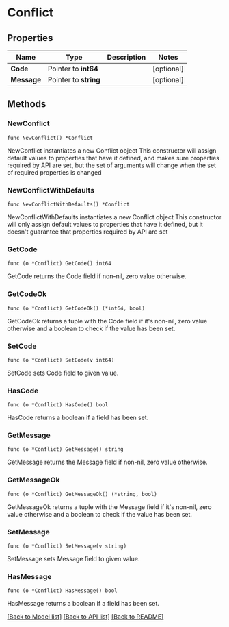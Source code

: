 # Conflict

## Properties

Name | Type | Description | Notes
------------ | ------------- | ------------- | -------------
**Code** | Pointer to **int64** |  | [optional] 
**Message** | Pointer to **string** |  | [optional] 

## Methods

### NewConflict

`func NewConflict() *Conflict`

NewConflict instantiates a new Conflict object
This constructor will assign default values to properties that have it defined,
and makes sure properties required by API are set, but the set of arguments
will change when the set of required properties is changed

### NewConflictWithDefaults

`func NewConflictWithDefaults() *Conflict`

NewConflictWithDefaults instantiates a new Conflict object
This constructor will only assign default values to properties that have it defined,
but it doesn't guarantee that properties required by API are set

### GetCode

`func (o *Conflict) GetCode() int64`

GetCode returns the Code field if non-nil, zero value otherwise.

### GetCodeOk

`func (o *Conflict) GetCodeOk() (*int64, bool)`

GetCodeOk returns a tuple with the Code field if it's non-nil, zero value otherwise
and a boolean to check if the value has been set.

### SetCode

`func (o *Conflict) SetCode(v int64)`

SetCode sets Code field to given value.

### HasCode

`func (o *Conflict) HasCode() bool`

HasCode returns a boolean if a field has been set.

### GetMessage

`func (o *Conflict) GetMessage() string`

GetMessage returns the Message field if non-nil, zero value otherwise.

### GetMessageOk

`func (o *Conflict) GetMessageOk() (*string, bool)`

GetMessageOk returns a tuple with the Message field if it's non-nil, zero value otherwise
and a boolean to check if the value has been set.

### SetMessage

`func (o *Conflict) SetMessage(v string)`

SetMessage sets Message field to given value.

### HasMessage

`func (o *Conflict) HasMessage() bool`

HasMessage returns a boolean if a field has been set.


[[Back to Model list]](../README.md#documentation-for-models) [[Back to API list]](../README.md#documentation-for-api-endpoints) [[Back to README]](../README.md)


